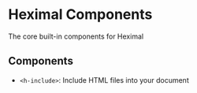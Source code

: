 # Heximal Components

The core built-in components for Heximal

## Components

- `<h-include>`: Include HTML files into your document
